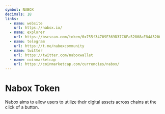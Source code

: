 ```yaml
---
symbol: NABOX
decimals: 18
links:
  - name: website
    url: https://nabox.io/
  - name: explorer
    url: https://bscscan.com/token/0x755f34709E369D37C6Fa52808aE84A32007d1155
  - name: telegram
    url: https://t.me/naboxcommunity
  - name: twitter
    url: https://twitter.com/naboxwallet
  - name: coinmarketcap
    url: https://coinmarketcap.com/currencies/nabox/
---
```


# Nabox Token

Nabox aims to allow users to utilize their digital assets across chains at the click of a button.
